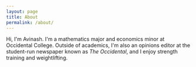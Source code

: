```yaml
---
layout: page
title: About
permalink: /about/
---
```


Hi, I'm Avinash. I'm a mathematics major and economics minor at Occidental College. Outside of academics, I'm also an opinions editor at the student-run newspaper known as *The Occidental*, and I enjoy strength training and weightlifting.
